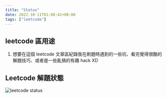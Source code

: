 ```yaml
---
title: "Status"
date: 2022-10-11T01:08:41+08:00
tags: ["leetcode"]
---
```


## leetcode 區用途
1. 想要在這個 leetcode 文章區紀錄我在刷題時遇到的一些坑、看完覺得很酷的解題技巧、或者是一些亂搞的有趣 hack XD

## Leetcode 解題狀態
![leetcode status](https://leetcard.jacoblin.cool/qetup1988?&theme=dark&radius=30)